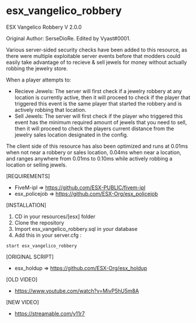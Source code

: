 # esx_vangelico_robbery
ESX Vangelico Robbery V 2.0.0

Original Author: SerseDioRe. Edited by Vyast#0001.

Various server-sided security checks have been added to this resource, as there were multiple exploitable server events before that modders could easily take advantage of to recieve & sell jewels for money without actually robbing the jewelry store. 

When a player attempts to:
- Recieve Jewels: The server will first check if a jewelry robbery at any location is currently active, then it will proceed to check if the player that triggered this event is the same player that started the robbery and is actively robbing that location.
- Sell Jewels: The server will first check if the player who triggered this event has the minimum required amount of jewels that you need to sell, then it will proceed to check the players current distance from the jewelry sales location designated in the config.

The client side of this resource has also been optimized and runs at 0.01ms when not near a robbery or sales location, 0.04ms when near a location, and ranges anywhere from 0.01ms to 0.10ms while actively robbing a location or selling jewels.

[REQUIREMENTS]

* FiveM-ipl   => https://github.com/ESX-PUBLIC/fivem-ipl
* esx_policejob => https://github.com/ESX-Org/esx_policejob

[INSTALLATION]

1) CD in your resources/[esx] folder
2) Clone the repository
3) Import esx_vangelico_robbery.sql in your database
4) Add this in your server.cfg :

```
start esx_vangelico_robbery
```

[ORIGINAL SCRIPT]

* esx_holdup => https://github.com/ESX-Org/esx_holdup

[OLD VIDEO]

* https://www.youtube.com/watch?v=MivP5hU5m8A

[NEW VIDEO]

* https://streamable.com/y11r7
